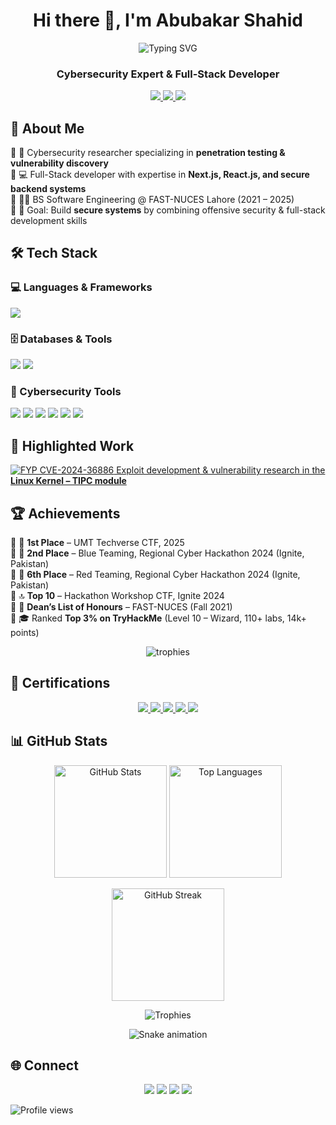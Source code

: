 <h1 align="center">Hi there 👋, I'm Abubakar Shahid</h1>

<p align="center">
  <img src="https://readme-typing-svg.herokuapp.com?size=25&duration=4000&color=00F700&center=true&vCenter=true&lines=Cybersecurity+Researcher;Full-Stack+Developer;CTF+Player;Vulnerability+Researcher;Ethical+Hacker" alt="Typing SVG">
</p>

<h3 align="center">Cybersecurity Expert & Full-Stack Developer</h3>

<p align="center">
  <a href="https://abubakar-shahid.vercel.app">
    <img src="https://img.shields.io/badge/🌐%20Portfolio-000000?style=for-the-badge&logo=vercel&logoColor=white" />
  </a>
  <a href="./Abubakar_Shahid_Cyber_Expert.pdf">
    <img src="https://img.shields.io/badge/💼%20Resume%20(Cyber%20Expert)-1E90FF?style=for-the-badge" />
  </a>
  <a href="./Abubakar_Shahid_Software_Developer.pdf">
    <img src="https://img.shields.io/badge/💼%20Resume%20(Software%20Dev)-32CD32?style=for-the-badge" />
  </a>
</p>


## 🚀 About Me  
🔹 🔐 Cybersecurity researcher specializing in **penetration testing & vulnerability discovery**  
🔹 💻 Full-Stack developer with expertise in **Next.js, React.js, and secure backend systems**  
🔹 🧑‍🎓 BS Software Engineering @ FAST-NUCES Lahore (2021 – 2025)  
🔹 🎯 Goal: Build **secure systems** by combining offensive security & full-stack development skills  



## 🛠️ Tech Stack  

### 💻 Languages & Frameworks  
<p>
  <img src="https://skillicons.dev/icons?i=c,cpp,python,go,java,javascript,php,ruby,bash,assembly,react,nextjs,nodejs,express,typescript,kotlin,cs" />
</p>

### 🗄️ Databases & Tools  
<p>
  <img src="https://skillicons.dev/icons?i=c,cpp,python,go,java,javascript,php,ruby,bash,react,nextjs,nodejs,express,typescript,kotlin,cs" />
  <img src="https://img.shields.io/badge/Assembly-525252?style=for-the-badge&logo=amd&logoColor=white"/>
</p>

### 🔐 Cybersecurity Tools  
<p>
  <img src="https://img.shields.io/badge/Nmap-2E8B57?style=for-the-badge&logo=linux&logoColor=white"/>
  <img src="https://img.shields.io/badge/Burp%20Suite-orange?style=for-the-badge&logo=burp-suite&logoColor=white"/>
  <img src="https://img.shields.io/badge/Metasploit-2E8B57?style=for-the-badge&logo=metasploit&logoColor=white"/>
  <img src="https://img.shields.io/badge/Wireshark-1679A7?style=for-the-badge&logo=wireshark&logoColor=white"/>
  <img src="https://img.shields.io/badge/Ghidra-red?style=for-the-badge&logo=oracle&logoColor=white"/>
  <img src="https://img.shields.io/badge/IDA%20Pro-20232A?style=for-the-badge&logo=hexo&logoColor=white"/>
</p>



## 🔬 Highlighted Work  

<p>
  <a href="https://github.com/abubakar-shahid/cve-2024-36886">
    <img src="https://img.shields.io/badge/CVE--2024--36886-Exploit%20Development-critical?style=for-the-badge&logo=linux&logoColor=white&color=red" alt="FYP CVE-2024-36886"/> Exploit development & vulnerability research in the <b>Linux Kernel – TIPC module</b>
  </a>
</p>



## 🏆 Achievements  

🔹 🥇 **1st Place** – UMT Techverse CTF, 2025  
🔹 🥈 **2nd Place** – Blue Teaming, Regional Cyber Hackathon 2024 (Ignite, Pakistan)  
🔹 🎯 **6th Place** – Red Teaming, Regional Cyber Hackathon 2024 (Ignite, Pakistan)  
🔹 🔝 **Top 10** – Hackathon Workshop CTF, Ignite 2024  
🔹 📜 **Dean’s List of Honours** – FAST-NUCES (Fall 2021)  
🔹 🎓 Ranked **Top 3% on TryHackMe** (Level 10 – Wizard, 110+ labs, 14k+ points)

<p align="center">
  <img src="https://github-profile-trophy.vercel.app/?username=abubakar-shahid&theme=radical&no-frame=true&row=1&column=6" alt="trophies"/>
</p>



## 📜 Certifications  

<p align="center">
  <a href="https://tryhackme-certificates.s3-eu-west-1.amazonaws.com/THM-VWDNLJJCI1.pdf">
    <img src="https://img.shields.io/badge/Intro%20to%20Cybersecurity-006400?style=for-the-badge&logo=tryhackme&logoColor=white"/>
  </a>
  <a href="https://tryhackme-certificates.s3-eu-west-1.amazonaws.com/THM-K8NFSIE0PM.pdf">
    <img src="https://img.shields.io/badge/Pre%20Security-228B22?style=for-the-badge&logo=tryhackme&logoColor=white"/>
  </a>
  <a href="https://tryhackme-certificates.s3-eu-west-1.amazonaws.com/THM-IZCIMT4HDR.pdf">
    <img src="https://img.shields.io/badge/Web%20Fundamentals-2E8B57?style=for-the-badge&logo=tryhackme&logoColor=white"/>
  </a>
  <a href="https://tryhackme-certificates.s3-eu-west-1.amazonaws.com/THM-RMKX2TLVPO.pdf">
    <img src="https://img.shields.io/badge/Jr%20Penetration%20Tester-006400?style=for-the-badge&logo=tryhackme&logoColor=white"/>
  </a>
  <img src="https://img.shields.io/badge/Offensive%20Pentesting-In%20Progress-orange?style=for-the-badge&logo=tryhackme&logoColor=white"/>
</p>



## 📊 GitHub Stats  

<p align="center">
  <!-- GitHub Stats -->
  <img src="https://github-readme-stats.vercel.app/api?username=abubakar-shahid&show_icons=true&theme=radical" alt="GitHub Stats" height="180"/>  
  <!-- Top Languages -->
  <img src="https://github-readme-stats.vercel.app/api/top-langs/?username=abubakar-shahid&layout=compact&theme=radical" alt="Top Languages" height="180"/>
</p>
<p align="center">
  <!-- Streak Stats -->
  <img src="https://github-readme-streak-stats.herokuapp.com/?user=abubakar-shahid&theme=radical" alt="GitHub Streak" height="180"/>
</p>
<p align="center">
  <!-- GitHub Trophies -->
  <img src="https://github-profile-trophy.vercel.app/?username=abubakar-shahid&theme=radical&no-frame=true&margin-w=10&row=1&column=6" alt="Trophies"/>
</p>
<p align="center">
  <!-- Contribution Snake -->
  <img src="https://raw.githubusercontent.com/abubakar-shahid/abubakar-shahid/output/github-contribution-grid-snake.svg" alt="Snake animation"/>
</p>



## 🌐 Connect  
<p align="center">
  <a href="https://www.linkedin.com/in/abubakar-shahid-9031abs/"><img src="https://img.shields.io/badge/LinkedIn-0077b5?style=for-the-badge&logo=linkedin&logoColor=white" /></a>
  <a href="https://github.com/abubakar-shahid"><img src="https://img.shields.io/badge/GitHub-171515?style=for-the-badge&logo=github&logoColor=white"/></a>
  <a href="https://tryhackme.com/p/mrAfridi"><img src="https://img.shields.io/badge/TryHackMe-212121?style=for-the-badge&logo=tryhackme" /></a>
  <a href="https://abubakar-shahid.vercel.app"><img src="https://img.shields.io/badge/Portfolio-000?style=for-the-badge&logo=vercel" /></a>
</p>



![Profile views](https://komarev.com/ghpvc/?username=abubakar-shahid&color=blue)  
